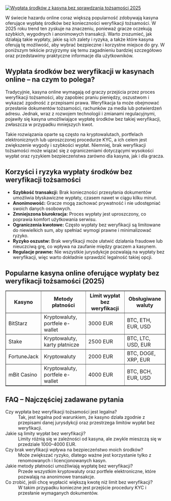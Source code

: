 [![Wypłata środków z kasyna bez sprawdzania tożsamości 2025](https://123-caf.pages.dev/gitsignup.png)](https://vrmoo.ru/Bt82HjjY)

<div>   <p>W świecie hazardu online coraz większą popularność zdobywają kasyna oferujące wypłatę środków bez konieczności weryfikacji tożsamości. W 2025 roku trend ten zyskuje na znaczeniu, ponieważ gracze oczekują szybkich, wygodnych i anonimowych transakcji. Warto zrozumieć, jak działają takie wypłaty, jakie są ich zalety i ryzyka, a także które kasyna oferują tę możliwość, aby wybrać bezpieczne i korzystne miejsce do gry. W poniższym tekście przyjrzymy się temu zagadnieniu bardziej szczegółowo oraz przedstawimy praktyczne informacje dla użytkowników.</p>    <h2>Wypłata środków bez weryfikacji w kasynach online – na czym to polega?</h2>   <p>Tradycyjnie, kasyna online wymagają od graczy przejścia przez proces weryfikacji tożsamości, aby zapobiec praniu pieniędzy, oszustwom i wykazać zgodność z przepisami prawa. Weryfikacja ta może obejmować przesłanie dokumentów tożsamości, rachunków za media lub potwierdzeń adresu. Jednak, wraz z rozwojem technologii i zmianami regulacyjnymi, pojawiły się kasyna umożliwiające wypłatę środków bez takiej weryfikacji, zwłaszcza w przypadku mniejszych kwot.</p>   <p>Takie rozwiązania oparte są często na kryptowalutach, portfelach elektronicznych lub uproszczonej procedurze KYC, a ich celem jest zwiększenie wygody i szybkości wypłat. Niemniej, brak weryfikacji tożsamości może wiązać się z ograniczeniami dotyczącymi wysokości wypłat oraz ryzykiem bezpieczeństwa zarówno dla kasyna, jak i dla gracza.</p>    <h2>Korzyści i ryzyka wypłaty środków bez weryfikacji tożsamości</h2>   <ul>     <li><strong>Szybkość transakcji:</strong> Brak konieczności przesyłania dokumentów umożliwia błyskawiczne wypłaty, czasem nawet w ciągu kilku minut.</li>     <li><strong>Anonimowość:</strong> Gracze mogą zachować prywatność i nie udostępniać swoich danych osobowych.</li>     <li><strong>Zmniejszona biurokracja:</strong> Proces wypłaty jest uproszczony, co poprawia komfort użytkowania serwisu.</li>     <li><strong>Ograniczenia kwotowe:</strong> Często wypłaty bez weryfikacji są limitowane do niewielkich sum, aby spełniać wymogi prawne i minimalizować ryzyko.</li>     <li><strong>Ryzyko oszustw:</strong> Brak weryfikacji może ułatwić działania fraudowe lub nieuczciwą grę, co wpływa na zaufanie między graczem a kasynem.</li>     <li><strong>Regulacje prawne:</strong> Nie wszystkie jurysdykcje pozwalają na wypłaty bez weryfikacji, więc warto dokładnie sprawdzić legalność takiej opcji.</li>   </ul>    <h2>Popularne kasyna online oferujące wypłaty bez weryfikacji tożsamości (2025)</h2>   <table border="1" cellpadding="8" cellspacing="0" style="border-collapse: collapse; width: 100%;">     <thead>       <tr>         <th>Kasyno</th>         <th>Metody płatności</th>         <th>Limit wypłat bez weryfikacji</th>         <th>Obsługiwane waluty</th>       </tr>     </thead>     <tbody>       <tr>         <td>BitStarz</td>         <td>Kryptowaluty, portfele e-wallet</td>         <td>3000 EUR</td>         <td>BTC, ETH, EUR, USD</td>       </tr>       <tr>         <td>Stake</td>         <td>Kryptowaluty, karty płatnicze</td>         <td>2500 EUR</td>         <td>BTC, LTC, USD, EUR</td>       </tr>       <tr>         <td>FortuneJack</td>         <td>Kryptowaluty</td>         <td>2000 EUR</td>         <td>BTC, DOGE, XRP, EUR</td>       </tr>       <tr>         <td>mBit Casino</td>         <td>Kryptowaluty, portfele e-wallet</td>         <td>4000 EUR</td>         <td>BTC, BCH, EUR, USD</td>       </tr>     </tbody>   </table>    <h2>FAQ – Najczęściej zadawane pytania</h2>   <dl>     <dt>Czy wypłata bez weryfikacji tożsamości jest legalna?</dt>     <dd>Tak, jest legalna pod warunkiem, że kasyno działa zgodnie z przepisami danej jurysdykcji oraz przestrzega limitów wypłat bez weryfikacji.</dd>      <dt>Jakie są limity wypłat bez weryfikacji?</dt>     <dd>Limity różnią się w zależności od kasyna, ale zwykle mieszczą się w przedziale 1000–4000 EUR.</dd>      <dt>Czy brak weryfikacji wpływa na bezpieczeństwo moich środków?</dt>     <dd>Może zwiększać ryzyko, dlatego ważne jest korzystanie tylko z renomowanych i licencjonowanych kasyn.</dd>      <dt>Jakie metody płatności umożliwiają wypłatę bez weryfikacji?</dt>     <dd>Przede wszystkim kryptowaluty oraz portfele elektroniczne, które pozwalają na anonimowe transakcje.</dd>      <dt>Co zrobić, jeśli chcę wypłacić większą kwotę niż limit bez weryfikacji?</dt>     <dd>W takim przypadku konieczne jest przejście procedury KYC i przesłanie wymaganych dokumentów.</dd>   </dl> </div>
